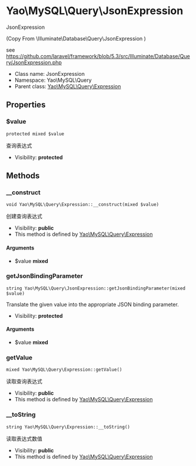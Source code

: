 Yao\MySQL\Query\JsonExpression
===============

JsonExpression

(Copy From \Illuminate\Database\Query\JsonExpression )

see https://github.com/laravel/framework/blob/5.3/src/Illuminate/Database/Query/JsonExpression.php


* Class name: JsonExpression
* Namespace: Yao\MySQL\Query
* Parent class: [Yao\MySQL\Query\Expression](Yao-MySQL-Query-Expression.md)





Properties
----------


### $value

    protected mixed $value

查询表达式



* Visibility: **protected**


Methods
-------


### __construct

    void Yao\MySQL\Query\Expression::__construct(mixed $value)

创建查询表达式



* Visibility: **public**
* This method is defined by [Yao\MySQL\Query\Expression](Yao-MySQL-Query-Expression.md)


#### Arguments
* $value **mixed**



### getJsonBindingParameter

    string Yao\MySQL\Query\JsonExpression::getJsonBindingParameter(mixed $value)

Translate the given value into the appropriate JSON binding parameter.



* Visibility: **protected**


#### Arguments
* $value **mixed**



### getValue

    mixed Yao\MySQL\Query\Expression::getValue()

读取查询表达式



* Visibility: **public**
* This method is defined by [Yao\MySQL\Query\Expression](Yao-MySQL-Query-Expression.md)




### __toString

    string Yao\MySQL\Query\Expression::__toString()

读取表达式数值



* Visibility: **public**
* This method is defined by [Yao\MySQL\Query\Expression](Yao-MySQL-Query-Expression.md)



